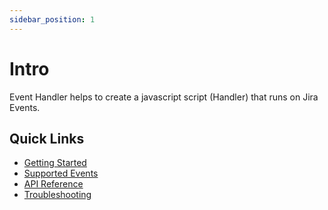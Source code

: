 ```yaml
---
sidebar_position: 1
---
```


# Intro

Event Handler helps to create a javascript script (Handler) that runs on Jira Events. 

## Quick Links

- [Getting Started](./getting-started.md)
- [Supported Events](./supported-events.md)
- [API Reference](./api-reference.md)
- [Troubleshooting](./troubleshooting.md)


